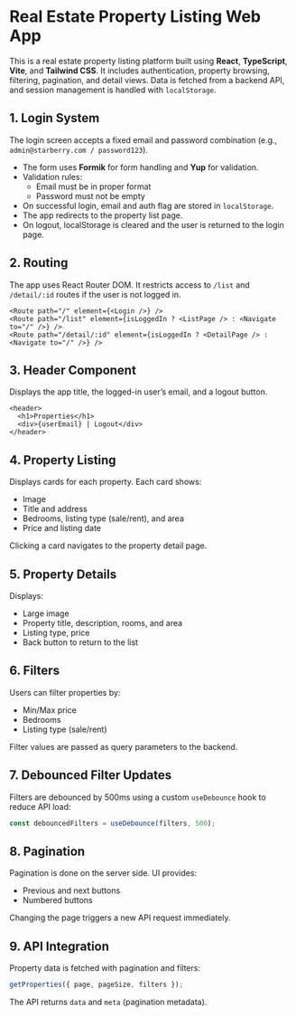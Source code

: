 # Real Estate Property Listing Web App

This is a real estate property listing platform built using **React**, **TypeScript**, **Vite**, and **Tailwind CSS**. It includes authentication, property browsing, filtering, pagination, and detail views. Data is fetched from a backend API, and session management is handled with `localStorage`.

## 1. Login System

The login screen accepts a fixed email and password combination (e.g., `admin@starberry.com / password123`).

- The form uses **Formik** for form handling and **Yup** for validation.
- Validation rules:
  - Email must be in proper format
  - Password must not be empty
- On successful login, email and auth flag are stored in `localStorage`.
- The app redirects to the property list page.
- On logout, localStorage is cleared and the user is returned to the login page.

## 2. Routing

The app uses React Router DOM. It restricts access to `/list` and `/detail/:id` routes if the user is not logged in.

```tsx
<Route path="/" element={<Login />} />
<Route path="/list" element={isLoggedIn ? <ListPage /> : <Navigate to="/" />} />
<Route path="/detail/:id" element={isLoggedIn ? <DetailPage /> : <Navigate to="/" />} />
```

## 3. Header Component

Displays the app title, the logged-in user’s email, and a logout button.

```tsx
<header>
  <h1>Properties</h1>
  <div>{userEmail} | Logout</div>
</header>
```

## 4. Property Listing

Displays cards for each property. Each card shows:
- Image
- Title and address
- Bedrooms, listing type (sale/rent), and area
- Price and listing date

Clicking a card navigates to the property detail page.

## 5. Property Details

Displays:
- Large image
- Property title, description, rooms, and area
- Listing type, price
- Back button to return to the list

## 6. Filters

Users can filter properties by:
- Min/Max price
- Bedrooms
- Listing type (sale/rent)

Filter values are passed as query parameters to the backend.

## 7. Debounced Filter Updates

Filters are debounced by 500ms using a custom `useDebounce` hook to reduce API load:

```ts
const debouncedFilters = useDebounce(filters, 500);
```

## 8. Pagination

Pagination is done on the server side. UI provides:
- Previous and next buttons
- Numbered buttons

Changing the page triggers a new API request immediately.

## 9. API Integration

Property data is fetched with pagination and filters:

```ts
getProperties({ page, pageSize, filters });
```

The API returns `data` and `meta` (pagination metadata).

